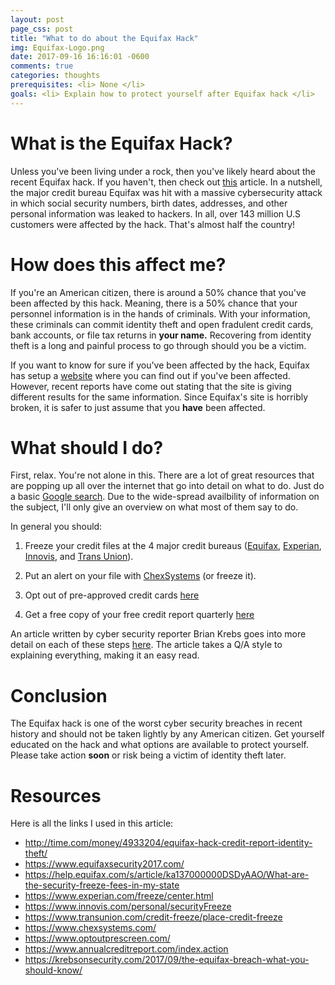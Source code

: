 ```yaml
---
layout: post
page_css: post
title: "What to do about the Equifax Hack"
img: Equifax-Logo.png
date: 2017-09-16 16:16:01 -0600
comments: true
categories: thoughts
prerequisites: <li> None </li>
goals: <li> Explain how to protect yourself after Equifax hack </li>
---
```


# What is the Equifax Hack?

Unless you've been living under a rock, then you've likely heard about the recent Equifax hack. If you haven't, then check out [this](http://time.com/money/4933204/equifax-hack-credit-report-identity-theft/) article. In a nutshell, the major credit bureau Equifax was hit with a massive cybersecurity attack in which social security numbers, birth dates, addresses, and other personal information was leaked to hackers. In all, over 143 million U.S customers were affected by the hack. That's almost half the country!

# How does this affect me?

If you're an American citizen, there is around a 50% chance that you've been affected by this hack. Meaning, there is a 50% chance that your personnel information is in the hands of criminals. With your information, these criminals can commit identity theft and open fradulent credit cards, bank accounts, or file tax returns in **your name.** Recovering from identity theft is a long and painful process to go through should you be a victim.

If you want to know for sure if you've been affected by the hack, Equifax has setup a [website](https://www.equifaxsecurity2017.com/) where you can find out if you've been affected. However, recent reports have come out stating that the site is giving different results for the same information. Since Equifax's site is horribly broken, it is safer to just assume that you **have** been affected.

# What should I do?

First, relax. You're not alone in this. There are a lot of great resources that are popping up all over the internet that go into detail on what to do. Just do a basic [Google search](https://goo.gl/7SdEkC). Due to the wide-spread availbility of information on the subject, I'll only give an overview on what most of them say to do.

In general you should: 

1. Freeze your credit files at the 4 major credit bureaus ([Equifax](https://help.equifax.com/s/article/ka137000000DSDyAAO/What-are-the-security-freeze-fees-in-my-state), [Experian](https://www.experian.com/freeze/center.html), [Innovis](https://www.innovis.com/personal/securityFreeze), and [Trans Union](https://www.transunion.com/credit-freeze/place-credit-freeze)). 

2. Put an alert on your file with [ChexSystems](https://www.chexsystems.com/) (or freeze it).

3. Opt out of pre-approved credit cards [here](https://www.optoutprescreen.com/)

4. Get a free copy of your free credit report quarterly [here](https://www.annualcreditreport.com/index.action)

An article written by cyber security reporter Brian Krebs goes into more detail on each of these steps [here](https://krebsonsecurity.com/2017/09/the-equifax-breach-what-you-should-know/). The article takes a Q/A style to explaining everything, making it an easy read.

# Conclusion

The Equifax hack is one of the worst cyber security breaches in recent history and should not be taken lightly by any American citizen. Get yourself educated on the hack and what options are available to protect yourself. Please take action **soon** or risk being a victim of identity theft later.

# Resources

Here is all the links I used in this article:

* http://time.com/money/4933204/equifax-hack-credit-report-identity-theft/
* https://www.equifaxsecurity2017.com/
* https://help.equifax.com/s/article/ka137000000DSDyAAO/What-are-the-security-freeze-fees-in-my-state
* https://www.experian.com/freeze/center.html
* https://www.innovis.com/personal/securityFreeze
* https://www.transunion.com/credit-freeze/place-credit-freeze
* https://www.chexsystems.com/
* https://www.optoutprescreen.com/
* https://www.annualcreditreport.com/index.action
* https://krebsonsecurity.com/2017/09/the-equifax-breach-what-you-should-know/
